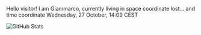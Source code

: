 Hello visitor! I am Giammarco, currently living in space coordinate lost... and time coordinate Wednesday, 27 October, 14:09 CEST

![GitHub Stats](https://github-readme-stats.vercel.app/api?username=grcasanova)
